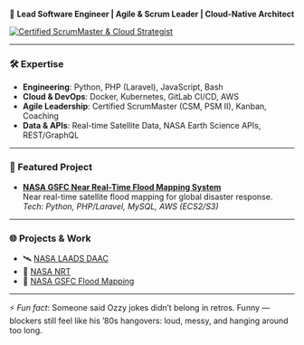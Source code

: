 🚀 **Lead Software Engineer | Agile & Scrum Leader | Cloud-Native Architect**  

[![Certified ScrumMaster & Cloud Strategist](https://img.shields.io/badge/Certified%20ScrumMaster%20%26%20Cloud%20Strategist-blue?style=for-the-badge&logo=linkedin&logoColor=white)](https://www.linkedin.com/in/karlhillx/)

---

### 🛠️ Expertise
- **Engineering**: Python, PHP (Laravel), JavaScript, Bash  
- **Cloud & DevOps**: Docker, Kubernetes, GitLab CI/CD, AWS  
- **Agile Leadership**: Certified ScrumMaster (CSM, PSM II), Kanban, Coaching  
- **Data & APIs**: Real-time Satellite Data, NASA Earth Science APIs, REST/GraphQL  

---

### 📌 Featured Project
- [**NASA GSFC Near Real-Time Flood Mapping System**](https://floodmapping.gsfc.nasa.gov/)  
  Near real-time satellite flood mapping for global disaster response.  
  *Tech: Python, PHP/Laravel, MySQL, AWS (ECS2/S3)*  

---

### 🌐 Projects & Work
- 🛰️ [NASA LAADS DAAC](https://ladsweb.modaps.eosdis.nasa.gov/)  
- 🌟 [NASA NRT](https://nrt3.modaps.eosdis.nasa.gov/)  
- 🚀 [NASA GSFC Flood Mapping](https://floodmapping.gsfc.nasa.gov/)  

---

⚡ *Fun fact*: Someone said Ozzy jokes didn’t belong in retros. Funny — blockers still feel like his ’80s hangovers: loud, messy, and hanging around too long.  
